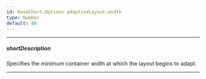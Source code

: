 ```yaml
---
id: BaseChart.Options.adaptiveLayout.width
type: Number
default: 80
---
```

---
##### shortDescription
Specifies the minimum container width at which the layout begins to adapt.

---
